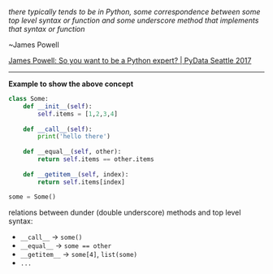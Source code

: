 
*there typically tends to be in Python, some correspondence between some top level syntax or function and some underscore method that implements that syntax or function*

~James Powell

[James Powell: So you want to be a Python expert? | PyData Seattle 2017](https://youtu.be/cKPlPJyQrt4?t=2124)

---

**Example to show the above concept**

```python
class Some:
    def __init__(self):
        self.items = [1,2,3,4]
        
    def __call__(self):
        print('hello there')
        
    def __equal__(self, other):
        return self.items == other.items
        
    def __getitem__(self, index):
        return self.items[index]
        
some = Some()
```

relations between dunder (double underscore) methods and top level syntax:
- `__call__` -> `some()`
- `__equal__` -> `some == other`
- `__getitem__` -> `some[4]`, `list(some)`
- `...`
